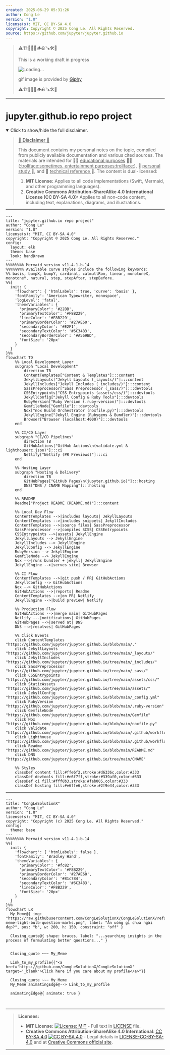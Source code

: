 ```yaml
---
created: 2025-06-29 05:31:26
author: Cong Le
version: "1.0"
license(s): MIT, CC BY-SA 4.0
copyright: Copyright © 2025 Cong Le. All Rights Reserved.
source: https://github.com/jupyter/jupyter.github.io
---
```



> ⚠️🏗️🚧🦺🧱🪵🪨🪚🛠️👷
> 
> This is a working draft in progress
> 
> ![Loading...](https://media3.giphy.com/media/v1.Y2lkPTc5MGI3NjExOXFzeWplazRlMTNtaTJxcmtzOWo5OXR5dnhvNmp3MmZwb3ZvMWhzaiZlcD12MV9pbnRlcm5hbF9naWZfYnlfaWQmY3Q9Zw/IxwbtFKGFxgac/giphy.gif)
>
> gif image is provided by [Giphy](https://giphy.com)
> 
> ⚠️🏗️🚧🦺🧱🪵🪨🪚🛠️👷


----




# jupyter.github.io repo project
<details open>
<summary>Click to show/hide the full disclaimer.</summary>
   
> <ins>📢 **Disclaimer** 🚨</ins>
>
> This document contains my personal notes on the topic,
> compiled from publicly available documentation and various cited sources.
> The materials are intended for 👨‍🎓 <ins>educational purposes</ins> 👨‍🎓 (<ins>:trollface:sometimes, entertainment purposes:trollface:</ins>), 📖 <ins> personal study </ins> 📖, and 🔖 <ins> technical reference </ins> 🔖.
> The content is dual-licensed:
> 1. **MIT License:** Applies to all code implementations (Swift, Mermaid, and other programming languages).
> 2. **Creative Commons Attribution-ShareAlike 4.0 International License (CC BY-SA 4.0):** Applies to all non-code content, including text, explanations, diagrams, and illustrations.

</details>



----

```mermaid
---
title: "jupyter.github.io repo project"
author: "Cong Le"
version: "1.0"
license(s): "MIT, CC BY-SA 4.0"
copyright: "Copyright © 2025 Cong Le. All Rights Reserved."
config:
  layout: elk
  theme: base
  look: handDrawn
---
%%%%%%%% Mermaid version v11.4.1-b.14
%%%%%%%% Available curve styles include the following keywords:
%% basis, bumpX, bumpY, cardinal, catmullRom, linear, monotoneX, monotoneY, natural, step, stepAfter, stepBefore.
%%{
  init: {
    'flowchart': { 'htmlLabels': true, 'curve': 'basis' },
    'fontFamily': 'American Typewriter, monospace',
    'logLevel': 'fatal',
    'themeVariables': {
      'primaryColor': '#22BB',
      'primaryTextColor': '#F8B229',
      'lineColor': '#F8B229',
      'primaryBorderColor': '#27AE60',
      'secondaryColor': '#E2F1',
      'secondaryTextColor': '#6C3483',
      'secondaryBorderColor': '#A569BD',
      'fontSize': '20px'
    }
  }
}%%
flowchart TD
    %% Local Development Layer
    subgraph "Local Development" 
        direction TB
        ContentTemplates["Content & Templates"]:::content
        JekyllLayouts["Jekyll Layouts (_layouts/)"]:::content
        JekyllIncludes["Jekyll Includes (_includes/)"]:::content
        SassPreprocessor["Sass Preprocessor (_sass/)"]:::devtools
        CSSEntrypoints["CSS Entrypoints (assets/css/)"]:::devtools
        JekyllConfig["Jekyll Config & Ruby Tools"]:::devtools
        RubyVersion["Ruby Version (.ruby-version)"]:::devtools
        GemfileNode["Gemfile"]:::devtools
        Nox["nox Build Orchestrator (noxfile.py)"]:::devtools
        JekyllEngine["Jekyll Engine (Rubygems & Bundler)"]:::devtools
        Browser["Browser (localhost:4000)"]:::devtools
    end

    %% CI/CD Layer
    subgraph "CI/CD Pipelines"
        direction TB
        GitHubActions["GitHub Actions\n(validate.yml & lighthouserc.json)"]:::ci
        Netlify["Netlify (PR Previews)"]:::ci
    end

    %% Hosting Layer
    subgraph "Hosting & Delivery"
        direction TB
        GitHubPages["GitHub Pages\n(jupyter.github.io)"]:::hosting
        DNS["DNS / CNAME Mapping"]:::hosting
    end

    %% README
    Readme["Project README (README.md)"]:::content

    %% Local Dev Flow
    ContentTemplates -->|includes layouts| JekyllLayouts
    ContentTemplates -->|includes snippets| JekyllIncludes
    ContentTemplates -->|source files| SassPreprocessor
    SassPreprocessor -->|compiles SCSS| CSSEntrypoints
    CSSEntrypoints -->|assets| JekyllEngine
    JekyllLayouts --> JekyllEngine
    JekyllIncludes --> JekyllEngine
    JekyllConfig --> JekyllEngine
    RubyVersion --> JekyllEngine
    GemfileNode --> JekyllEngine
    Nox -->|runs bundler + jekyll| JekyllEngine
    JekyllEngine -->|serves site| Browser

    %% CI Flow
    ContentTemplates -->|git push / PR| GitHubActions
    JekyllConfig --> GitHubActions
    Nox --> GitHubActions
    GitHubActions -->|reports| Readme
    ContentTemplates -->|on PR| Netlify
    JekyllEngine -->|build preview| Netlify

    %% Production Flow
    GitHubActions -->|merge main| GitHubPages
    Netlify ---|notifications| GitHubPages
    GitHubPages -->|served at| DNS
    DNS -->|resolves| GitHubPages

    %% Click Events
    click ContentTemplates "https://github.com/jupyter/jupyter.github.io/blob/main/."
    click JekyllLayouts "https://github.com/jupyter/jupyter.github.io/tree/main/_layouts/"
    click JekyllIncludes "https://github.com/jupyter/jupyter.github.io/tree/main/_includes/"
    click SassPreprocessor "https://github.com/jupyter/jupyter.github.io/tree/main/_sass/"
    click CSSEntrypoints "https://github.com/jupyter/jupyter.github.io/tree/main/assets/css/"
    click StaticAssets "https://github.com/jupyter/jupyter.github.io/tree/main/assets/"
    click JekyllConfig "https://github.com/jupyter/jupyter.github.io/blob/main/_config.yml"
    click RubyVersion "https://github.com/jupyter/jupyter.github.io/blob/main/.ruby-version"
    click GemfileNode "https://github.com/jupyter/jupyter.github.io/tree/main/Gemfile"
    click Nox "https://github.com/jupyter/jupyter.github.io/blob/main/noxfile.py"
    click Validate "https://github.com/jupyter/jupyter.github.io/blob/main/.github/workflows/validate.yml"
    click Lighthouse "https://github.com/jupyter/jupyter.github.io/blob/main/.github/workflows/lighthouserc.json"
    click Readme "https://github.com/jupyter/jupyter.github.io/blob/main/README.md"
    click DNS "https://github.com/jupyter/jupyter.github.io/tree/main/CNAME"

    %% Styles
    classDef content fill:#ffe6f2,stroke:#d6336c,color:#333
    classDef devtools fill:#e6f7ff,stroke:#339af0,color:#333
    classDef ci fill:#fff0b3,stroke:#fab005,color:#333
    classDef hosting fill:#e6ffe6,stroke:#2f9e44,color:#333

```

-----

<!-- 
```mermaid
%% Current Mermaid version
info
```  -->


```mermaid
---
title: "CongLeSolutionX"
author: "Cong Le"
version: "1.0"
license(s): "MIT, CC BY-SA 4.0"
copyright: "Copyright (c) 2025 Cong Le. All Rights Reserved."
config:
  theme: base
---
%%%%%%%% Mermaid version v11.4.1-b.14
%%{
  init: {
    'flowchart': { 'htmlLabels': false },
    'fontFamily': 'Bradley Hand',
    'themeVariables': {
      'primaryColor': '#fc82',
      'primaryTextColor': '#F8B229',
      'primaryBorderColor': '#27AE60',
      'secondaryColor': '#81c784',
      'secondaryTextColor': '#6C3483',
      'lineColor': '#F8B229',
      'fontSize': '20px'
    }
  }
}%%
flowchart LR
  My_Meme@{ img: "https://raw.githubusercontent.com/CongLeSolutionX/CongLeSolutionX/refs/heads/main/assets/images/My-meme-light-bulb-question-marks.png", label: "Ăn uống gì chưa ngừi đẹp?", pos: "b", w: 200, h: 150, constraint: "off" }

  Closing_quote@{ shape: braces, label: "...searching insights in the process of formulating better questions..." }
    

  Closing_quote ~~~ My_Meme
    
  Link_to_my_profile{{"<a href='https://github.com/CongLeSolutionX/CongLeSolutionX' target='_blank'>Click here if you care about my profile</a>"}}

  Closing_quote ~~~ My_Meme
  My_Meme animatingEdge@--> Link_to_my_profile
  
  animatingEdge@{ animate: true }



```

---
>**Licenses:**
>
>- **MIT License:**  [![License: MIT](https://img.shields.io/badge/License-MIT-yellow.svg)](LICENSE) - Full text in [LICENSE](LICENSE) file.
>- **Creative Commons Attribution-ShareAlike 4.0 International**: [CC BY-SA 4.0](https://creativecommons.org/licenses/by-sa/4.0/) [![CC BY-SA 4.0](https://licensebuttons.net/l/by-sa/4.0/88x31.png)](https://creativecommons.org/licenses/by-sa/4.0/) - Legal details in [LICENSE-CC-BY-SA-4.0](THE_PAST/LICENSE-CC-BY-SA-4.0) and at [Creative Commons official site](https://creativecommons.org/licenses/by-sa/4.0/).
>
---
